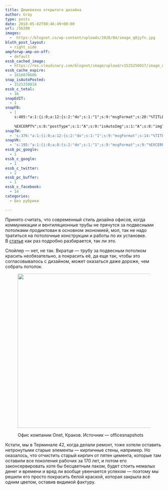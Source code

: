 ```yaml
---
title: Дешевизна открытого дизайна
author: Gray
type: posts
date: 2018-05-02T08:46:49+00:00
url: /56200
images:
  -  https://blognot.co/wp-content/uploads/2020/04/image_q0jyfn.jpg
bluth_post_layout:
  - right_side
ampforwp-amp-on-off:
  - default
essb_cached_image:
  - https://res.cloudinary.com/blognot/image/upload/v1525256017/image_q0jyfn.jpg
essb_cache_expire:
  - 1616070606
snap_isAutoPosted:
  - 1525250818
essb_c_total:
  - 16
snapEdIT:
  - 1
snapFB:
  - |
    s:405:"a:1:{i:0;a:12:{s:2:"do";s:1:"1";s:9:"msgFormat";s:20:"%TITLE%
    
    %EXCERPT%";s:8:"postType";s:1:"A";s:9:"isAutoImg";s:1:"A";s:8:"imgToUse";s:0:"";s:9:"isAutoURL";s:1:"A";s:8:"urlToUse";s:0:"";s:4:"doFB";i:0;s:8:"isPosted";s:1:"1";s:4:"pgID";s:32:"133222213376133_1905746622790341";s:7:"postURL";s:62:"http://www.facebook.com/133222213376133/posts/1905746622790341";s:5:"pDate";s:19:"2018-05-02 08:46:56";}}";
snapTW:
  - 's:376:"a:1:{i:0;a:12:{s:2:"do";s:1:"1";s:9:"msgFormat";s:14:"%TITLE%  %URL%";s:8:"attchImg";s:1:"1";s:9:"isAutoImg";s:1:"A";s:8:"imgToUse";s:0:"";s:9:"isAutoURL";s:1:"A";s:8:"urlToUse";s:0:"";s:4:"doTW";i:0;s:8:"isPosted";s:1:"1";s:4:"pgID";s:18:"991599916949569536";s:7:"postURL";s:53:"https://twitter.com/gray_ru/status/991599916949569536";s:5:"pDate";s:19:"2018-05-02 08:46:58";}}";'
snapVK:
  - 's:195:"a:1:{i:0;a:8:{s:2:"do";s:1:"1";s:9:"msgFormat";s:9:"%EXCERPT%";s:8:"postType";s:1:"I";s:9:"isAutoImg";s:1:"A";s:8:"imgToUse";s:0:"";s:9:"isAutoURL";s:1:"A";s:8:"urlToUse";s:0:"";s:4:"doVK";i:0;}}";'
essb_pc_google:
  - 1
essb_c_google:
  - 1
essb_c_twitter:
  - 2
essb_pc_buffer:
  - 1
essb_c_facebook:
  - 14
categories:
  - Без рубрики

---
```








Принято считать, что современный стиль дизайна офисов, когда коммуникации и вентиляционные трубы не прячутся за подвесными потолками продиктован в основном экономией, мол, так не надо тратиться на потолочные конструкции и работы по их установке.  
В [статье][1] как раз подробно разбирается, так ли это.

Спойлер — нет, не так. Вкратце — трубу за подвесным потолком красить необязательно, а покрасить её, да еще так, чтобы это согласовывалось с дизайном, может оказаться даже дороже, чем собрать потолок.<figure class="wp-block-image">

[<img data-attachment-id="56218" data-permalink="https://blognot.co/56200/image-6" data-orig-file="https://i1.wp.com/blognot.co/wp-content/uploads/2020/04/image_q0jyfn.jpg?fit=1200%2C800&ssl=1" data-orig-size="1200,800" data-comments-opened="0" data-image-meta="{&quot;aperture&quot;:&quot;0&quot;,&quot;credit&quot;:&quot;&quot;,&quot;camera&quot;:&quot;&quot;,&quot;caption&quot;:&quot;&quot;,&quot;created_timestamp&quot;:&quot;0&quot;,&quot;copyright&quot;:&quot;&quot;,&quot;focal_length&quot;:&quot;0&quot;,&quot;iso&quot;:&quot;0&quot;,&quot;shutter_speed&quot;:&quot;0&quot;,&quot;title&quot;:&quot;&quot;,&quot;orientation&quot;:&quot;0&quot;}" data-image-title="image" data-image-description="" data-medium-file="https://i1.wp.com/blognot.co/wp-content/uploads/2020/04/image_q0jyfn.jpg?fit=300%2C200&ssl=1" data-large-file="https://i1.wp.com/blognot.co/wp-content/uploads/2020/04/image_q0jyfn.jpg?fit=740%2C494&ssl=1" width="740" height="493" src="https://i0.wp.com/res.cloudinary.com/blognot/image/upload/v1525256017/image_q0jyfn.jpg?resize=740%2C493&#038;ssl=1" alt="" class="wp-image-56218" data-recalc-dims="1" />][2] <figcaption>Офис компании Onet, Краков. Источник — officesnapshots</figcaption> </figure> 

Кстати, мы в Терминале 42, когда делали ремонт, тоже хотели оставить нетронутыми старые элементы — кирпичные стены, например. Но оказалось, что отчистить старый кирпич от пятен цемента, которые там оставили все поколения рабочих за 170 лет, и потом его законсервировать хотя бы бесцветным лаком, будет стоить немалых денег и времени и вряд ли вообще увенчается успехом — поэтому мы решили его просто покрасить белой краской, которая закрыла всё одним цветом, оставив видимой фактуру.

 [1]: https://workdesign.com/2018/04/hidden-costs-of-open-ceilings/
 [2]: https://officesnapshots.com/photos/92664/